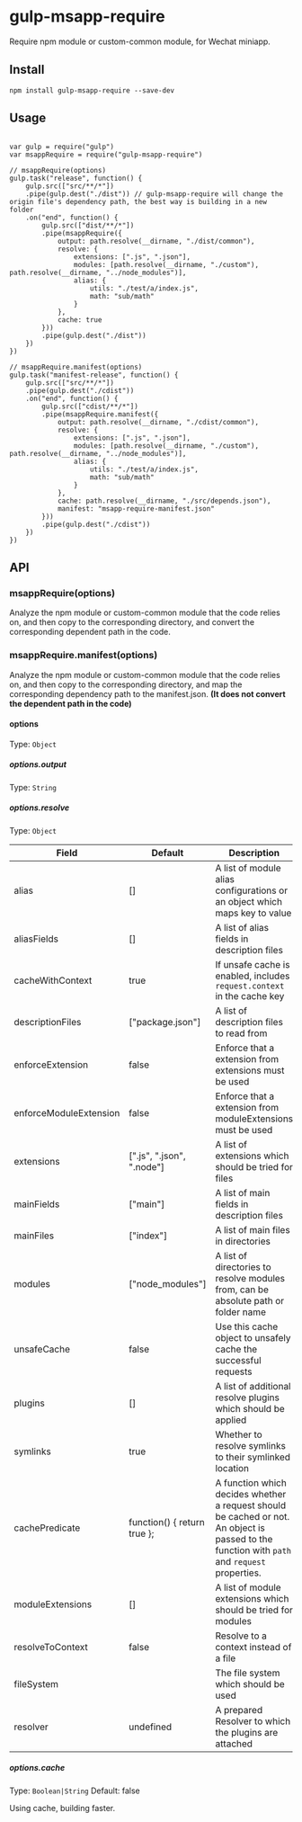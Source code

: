 # gulp-msapp-require

Require npm module or custom-common module, for Wechat miniapp.

## Install

```
npm install gulp-msapp-require --save-dev
```

## Usage


```

var gulp = require("gulp")
var msappRequire = require("gulp-msapp-require")

// msappRequire(options)
gulp.task("release", function() {
    gulp.src(["src/**/*"])
    .pipe(gulp.dest("./dist")) // gulp-msapp-require will change the origin file's dependency path, the best way is building in a new folder
    .on("end", function() {
        gulp.src(["dist/**/*"])
        .pipe(msappRequire({
            output: path.resolve(__dirname, "./dist/common"),
            resolve: {
                extensions: [".js", ".json"],
                modules: [path.resolve(__dirname, "./custom"), path.resolve(__dirname, "../node_modules")],
                alias: {
                    utils: "./test/a/index.js",
                    math: "sub/math"
                }
            },
            cache: true
        }))
        .pipe(gulp.dest("./dist"))
    })
})

// msappRequire.manifest(options)
gulp.task("manifest-release", function() {
    gulp.src(["src/**/*"])
    .pipe(gulp.dest("./cdist"))
    .on("end", function() {
        gulp.src(["cdist/**/*"])
        .pipe(msappRequire.manifest({
            output: path.resolve(__dirname, "./cdist/common"),
            resolve: {
                extensions: [".js", ".json"],
                modules: [path.resolve(__dirname, "./custom"), path.resolve(__dirname, "../node_modules")],
                alias: {
                    utils: "./test/a/index.js",
                    math: "sub/math"
                }
            },
            cache: path.resolve(__dirname, "./src/depends.json"),
            manifest: "msapp-require-manifest.json"
        }))
        .pipe(gulp.dest("./cdist"))
    })
})
```


## API

### msappRequire(options)
Analyze the npm module or custom-common module that the code relies on, and then copy to the corresponding directory, and convert the corresponding dependent path in the code.

### msappRequire.manifest(options)
Analyze the npm module or custom-common module that the code relies on, and then copy to the corresponding directory, and map the corresponding dependency path to the manifest.json. **(It does not convert the dependent path in the code)**

#### options

Type: `Object`

##### options.output
Type: `String`<br>

##### options.resolve
Type: `Object`

| Field                    | Default                     | Description                                                                        |
| ------------------------ | --------------------------- | ---------------------------------------------------------------------------------- |
| alias                    | []                          | A list of module alias configurations or an object which maps key to value |
| aliasFields              | []                          | A list of alias fields in description files |
| cacheWithContext         | true                        | If unsafe cache is enabled, includes `request.context` in the cache key  |
| descriptionFiles         | ["package.json"]            | A list of description files to read from |
| enforceExtension         | false                       | Enforce that a extension from extensions must be used |
| enforceModuleExtension   | false                       | Enforce that a extension from moduleExtensions must be used |
| extensions               | [".js", ".json", ".node"]   | A list of extensions which should be tried for files |
| mainFields               | ["main"]                    | A list of main fields in description files |
| mainFiles                | ["index"]                   | A list of main files in directories |
| modules                  | ["node_modules"]            | A list of directories to resolve modules from, can be absolute path or folder name |
| unsafeCache              | false                       | Use this cache object to unsafely cache the successful requests |
| plugins                  | []                          | A list of additional resolve plugins which should be applied |
| symlinks                 | true                        | Whether to resolve symlinks to their symlinked location |
| cachePredicate           | function() { return true }; | A function which decides whether a request should be cached or not. An object is passed to the function with `path` and `request` properties. |
| moduleExtensions         | []                          | A list of module extensions which should be tried for modules |
| resolveToContext         | false                       | Resolve to a context instead of a file |
| fileSystem               |                             | The file system which should be used |
| resolver                 | undefined                   | A prepared Resolver to which the plugins are attached |

##### options.cache
Type: `Boolean|String`
Default: false<br>

Using cache, building faster.
